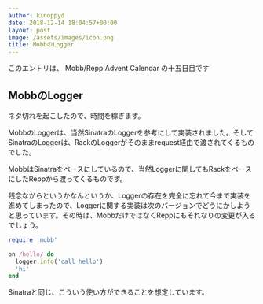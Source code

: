 ```yaml
---
author: kinoppyd
date: 2018-12-14 18:04:57+00:00
layout: post
image: /assets/images/icon.png
title: MobbのLogger
---
```


このエントリは、 Mobb/Repp Advent Calendar の十五日目です





## MobbのLogger


ネタ切れを起こしたので、時間を稼ぎます。

MobbのLoggerは、当然SinatraのLoggerを参考にして実装されました。そしてSinatraのLoggerは、RackのLoggerがそのままrequest経由で渡されてくるものでした。

MobbはSinatraをベースにしているので、当然Loggerに関してもRackをベースにしたReppから渡ってくるものです。

残念ながらというかなんというか、Loggerの存在を完全に忘れて今まで実装を進めてしまったので、Loggerに関する実装は次のバージョンでどうにかしようと思っています。その時は、MobbだけではなくReppにもそれなりの変更が入るでしょう。

```ruby
require 'mobb'

on /hello/ do
  logger.info('call hello')
  'hi'
end
```

Sinatraと同じ、こういう使い方ができることを想定しています。

